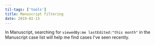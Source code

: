 ```yaml
---
til-tags: ['tools']
title: Manuscript filtering
date: 2019-02-13
---
```


In Manuscript, searching for `viewedBy:me lastEdited:"this month"` in the Manuscript case list will help me find cases I've seen recently.